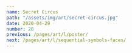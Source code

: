 ```yaml
---
name: Secret Circus
path: "/assets/img/art/secret-circus.jpg"
date: 2020-04-29
number: 28
previous: /pages/art/l/poster/
next: /pages/art/l/sequential-symbols-faces/
---
```

